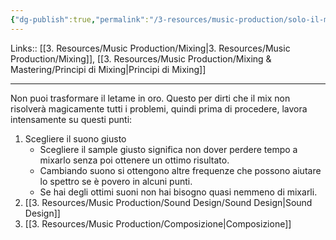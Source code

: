```yaml
---
{"dg-publish":true,"permalink":"/3-resources/music-production/solo-il-mixing-non-basta/"}
---
```


Links:: [[3. Resources/Music Production/Mixing\|3. Resources/Music Production/Mixing]], [[3. Resources/Music Production/Mixing & Mastering/Principi di Mixing\|Principi di Mixing]]

---

Non puoi trasformare il letame in oro. Questo per dirti che il mix non risolverà magicamente tutti i problemi, quindi prima di procedere, lavora intensamente su questi punti:
1. Scegliere il suono giusto
	- Scegliere il sample giusto significa non dover perdere tempo a mixarlo senza poi ottenere un ottimo risultato.
	- Cambiando suono si ottengono altre frequenze che possono aiutare lo spettro se è povero in alcuni punti.
	- Se hai degli ottimi suoni non hai bisogno quasi nemmeno di mixarli.
2. [[3. Resources/Music Production/Sound Design/Sound Design\|Sound Design]]
3. [[3. Resources/Music Production/Composizione\|Composizione]]




